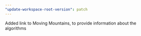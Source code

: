```yaml
---
"update-workspace-root-version": patch
---
```


Added link to Moving Mountains, to provide information about the algorithms

